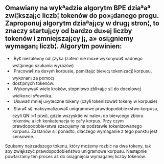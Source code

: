 ## Omawiany na wykªadzie algorytm BPE dziaªaª zwi¦kszaj¡c liczb¦ tokenów do po»¡danego progu. Zaproponuj algorytm dziaªaj¡cy w drug¡ stron¦, to znaczy startuj¡cy od bardzo du»ej liczby tokenów i zmniejszaj¡cy j¡, a» osi¡gniemy wymagan¡ liczb¦. Algorytm powinien:
-  By¢ niezale»ny od j¦zyka (zatem nie mo»e wykonywa¢ »adnego wst¦pnego szukania wyrazów)
-  Pracowa¢ na du»ym korpusie, pami¦taj¡c bie»¡c¡ tokenizacj¦ korpusu, wykonan¡ za pomoc¡
- dost¦pnych tokenów.
-  Wykonywa¢ wiele kroków, stopniowo zbli»aj¡c si¦ do docelowej wielko±ci sªownika.
-  Usuwa¢ mniej u»yteczne tokeny (czyli tokenizowa¢ tokeny w korpusie)
-  Stara¢ si¦ maksymalizowa¢ unigramowe prawdopodobie«stwo korpusu, czyli QN i=1 p(wi), gdzie wszysktie wi nale»¡ do bie»¡cego zbioru tokenów, a ich konkatenacja to caªy korpus. Przy czym prawdopodobie«stwa szacujemy na podstawie tokenizowanego korpusu. Zastanów si¦ ponadto, dlaczego wymaganie z tego punktu jest sensowne.

Szukamy najrzadszego tokenu, który możemy rozbić na dwa tokeny, tak aby zwiększyć prawdopodobieństwo unigramowe korpusu. Następnie powtarzamy ten proces aż do osiągnięcia wymaganej liczby tokenów.